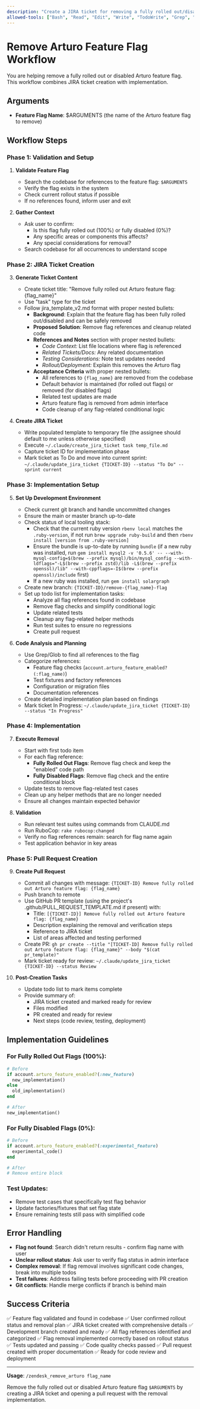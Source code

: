 ```yaml
---
description: "Create a JIRA ticket for removing a fully rolled out/disabled Arturo feature flag and open a PR"
allowed-tools: ["Bash", "Read", "Edit", "Write", "TodoWrite", "Grep", "Glob"]
---
```


# Remove Arturo Feature Flag Workflow

You are helping remove a fully rolled out or disabled Arturo feature flag. This workflow combines JIRA ticket creation with implementation.

## Arguments
- **Feature Flag Name**: $ARGUMENTS (the name of the Arturo feature flag to remove)

## Workflow Steps

### Phase 1: Validation and Setup

1. **Validate Feature Flag**
   - Search the codebase for references to the feature flag: `$ARGUMENTS`
   - Verify the flag exists in the system
   - Check current rollout status if possible
   - If no references found, inform user and exit

2. **Gather Context**
   - Ask user to confirm:
     - Is this flag fully rolled out (100%) or fully disabled (0%)?
     - Any specific areas or components this affects?
     - Any special considerations for removal?
   - Search codebase for all occurrences to understand scope

### Phase 2: JIRA Ticket Creation

3. **Generate Ticket Content**
   - Create ticket title: "Remove fully rolled out Arturo feature flag: {flag_name}"
   - Use "task" type for the ticket
   - Follow jira_template_v2.md format with proper nested bullets:
     - **Background**: Explain that the feature flag has been fully rolled out/disabled and can be safely removed
     - **Proposed Solution**: Remove flag references and cleanup related code
     - **References and Notes** section with proper nested bullets:
       - *Code Context:* List file locations where flag is referenced
       - *Related Tickets/Docs:* Any related documentation
       - *Testing Considerations:* Note test updates needed
       - *Rollout/Deployment:* Explain this removes the Arturo flag
     - **Acceptance Criteria** with proper nested bullets:
       - All references to `{flag_name}` are removed from the codebase
       - Default behavior is maintained (for rolled out flags) or removed (for disabled flags)
       - Related test updates are made
       - Arturo feature flag is removed from admin interface
       - Code cleanup of any flag-related conditional logic

4. **Create JIRA Ticket**
   - Write populated template to temporary file (the assignee should default to me unless otherwise specified)
   - Execute `~/.claude/create_jira_ticket task temp_file.md`
   - Capture ticket ID for implementation phase
   - Mark ticket as To Do and move into current sprint: `~/.claude/update_jira_ticket {TICKET-ID} --status "To Do" --sprint current`

### Phase 3: Implementation Setup

5. **Set Up Development Environment**
   - Check current git branch and handle uncommitted changes
   - Ensure the main or master branch up-to-date
   - Check status of local tooling stack:
     - Check that the current ruby version `rbenv local` matches the `.ruby-version`, if not run `brew upgrade ruby-build` and then `rbenv install [version from .ruby-version]`
     - Ensure the bundle is up-to-date by running `bundle` (if a new ruby was installed, run `gem install mysql2 -v '0.5.6' -- --with-mysql-config=$(brew --prefix mysql)/bin/mysql_config --with-ldflags="-L$(brew --prefix zstd)/lib -L$(brew --prefix openssl)/lib" --with-cppflags=-I$(brew --prefix openssl)/include` first)
     - If a new ruby was installed, run `gem install solargraph`
   - Create new branch: `{TICKET-ID}/remove-{flag_name}-flag`
   - Set up todo list for implementation tasks:
     - Analyze all flag references found in codebase
     - Remove flag checks and simplify conditional logic
     - Update related tests
     - Cleanup any flag-related helper methods
     - Run test suites to ensure no regressions
     - Create pull request

6. **Code Analysis and Planning**
   - Use Grep/Glob to find all references to the flag
   - Categorize references:
     - Feature flag checks (`account.arturo_feature_enabled?(:flag_name)`)
     - Test fixtures and factory references
     - Configuration or migration files
     - Documentation references
   - Create detailed implementation plan based on findings
   - Mark ticket In Progress: `~/.claude/update_jira_ticket {TICKET-ID} --status "In Progress"`

### Phase 4: Implementation

7. **Execute Removal**
   - Start with first todo item
   - For each flag reference:
     - **Fully Rolled Out Flags**: Remove flag check and keep the "enabled" code path
     - **Fully Disabled Flags**: Remove flag check and the entire conditional block
   - Update tests to remove flag-related test cases
   - Clean up any helper methods that are no longer needed
   - Ensure all changes maintain expected behavior

8. **Validation**
   - Run relevant test suites using commands from CLAUDE.md
   - Run RuboCop: `rake rubocop:changed`
   - Verify no flag references remain: search for flag name again
   - Test application behavior in key areas

### Phase 5: Pull Request Creation

9. **Create Pull Request**
   - Commit all changes with message: `{TICKET-ID} Remove fully rolled out Arturo feature flag: {flag_name}`
   - Push branch to remote
   - Use GitHub PR template (using the project's .github/PULL_REQUEST_TEMPLATE.md if present) with:
     - Title: `[{TICKET-ID}] Remove fully rolled out Arturo feature flag: {flag_name}`
     - Description explaining the removal and verification steps
     - Reference to JIRA ticket
     - List of areas affected and testing performed
   - Create PR: `gh pr create --title "[TICKET-ID] Remove fully rolled out Arturo feature flag: {flag_name}" --body "$(cat pr_template)"`
   - Mark ticket ready for review: `~/.claude/update_jira_ticket {TICKET-ID} --status Review`

10. **Post-Creation Tasks**
    - Update todo list to mark items complete
    - Provide summary of:
      - JIRA ticket created and marked ready for review
      - Files modified
      - PR created and ready for review
      - Next steps (code review, testing, deployment)

## Implementation Guidelines

### For Fully Rolled Out Flags (100%):
```ruby
# Before
if account.arturo_feature_enabled?(:new_feature)
  new_implementation()
else
  old_implementation()
end

# After
new_implementation()
```

### For Fully Disabled Flags (0%):
```ruby
# Before
if account.arturo_feature_enabled?(:experimental_feature)
  experimental_code()
end

# After
# Remove entire block
```

### Test Updates:
- Remove test cases that specifically test flag behavior
- Update factories/fixtures that set flag state
- Ensure remaining tests still pass with simplified code

## Error Handling

- **Flag not found**: Search didn't return results - confirm flag name with user
- **Unclear rollout status**: Ask user to verify flag status in admin interface
- **Complex removal**: If flag removal involves significant code changes, break into multiple todos
- **Test failures**: Address failing tests before proceeding with PR creation
- **Git conflicts**: Handle merge conflicts if branch is behind main

## Success Criteria

✅ Feature flag validated and found in codebase
✅ User confirmed rollout status and removal plan
✅ JIRA ticket created with comprehensive details
✅ Development branch created and ready
✅ All flag references identified and categorized
✅ Flag removal implemented correctly based on rollout status
✅ Tests updated and passing
✅ Code quality checks passed
✅ Pull request created with proper documentation
✅ Ready for code review and deployment

---

**Usage**: `/zendesk_remove_arturo flag_name`

Remove the fully rolled out or disabled Arturo feature flag `$ARGUMENTS` by creating a JIRA ticket and opening a pull request with the removal implementation.